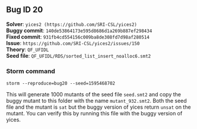 ## Bug ID 20

**Solver**: `yices2 (https://github.com/SRI-CSL/yices2)`
<br>
**Buggy commit**: `140de53864173e595d8686d1a269b887ef298434`
<br>
**Fixed commit**: `931fb4cd554156c009ba8de308fd7d98af280514`
<br>
**Issue**: `https://github.com/SRI-CSL/yices2/issues/150`
<br>
**Theory**: `QF_UFIDL`
<br>
**Seed file**: `QF_UFIDL/RDS/sorted_list_insert_noalloc6.smt2`

### Storm command

```
storm --reproduce=bug20 --seed=1595468702
```

This will generate 1000 mutants of the seed file `seed.smt2` and copy the buggy mutant to this folder with the
name `mutant_932.smt2`.
Both the seed file and the mutant is `sat` but the buggy version of yices return `unsat` on the mutant.
You can verify this by running this file with the buggy version of yices. 
